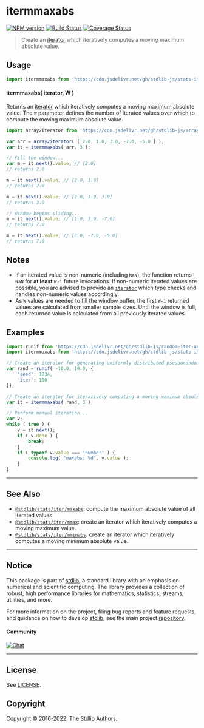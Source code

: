 <!--

@license Apache-2.0

Copyright (c) 2019 The Stdlib Authors.

Licensed under the Apache License, Version 2.0 (the "License");
you may not use this file except in compliance with the License.
You may obtain a copy of the License at

   http://www.apache.org/licenses/LICENSE-2.0

Unless required by applicable law or agreed to in writing, software
distributed under the License is distributed on an "AS IS" BASIS,
WITHOUT WARRANTIES OR CONDITIONS OF ANY KIND, either express or implied.
See the License for the specific language governing permissions and
limitations under the License.

-->

# itermmaxabs

[![NPM version][npm-image]][npm-url] [![Build Status][test-image]][test-url] [![Coverage Status][coverage-image]][coverage-url] <!-- [![dependencies][dependencies-image]][dependencies-url] -->

> Create an [iterator][mdn-iterator-protocol] which iteratively computes a moving maximum absolute value.

<section class="intro">

</section>

<!-- /.intro -->

<!-- Package usage documentation. -->



<section class="usage">

## Usage

```javascript
import itermmaxabs from 'https://cdn.jsdelivr.net/gh/stdlib-js/stats-iter-mmaxabs@deno/mod.js';
```

#### itermmaxabs( iterator, W )

Returns an [iterator][mdn-iterator-protocol] which iteratively computes a moving maximum absolute value. The `W` parameter defines the number of iterated values over which to compute the moving maximum absolute value.

```javascript
import array2iterator from 'https://cdn.jsdelivr.net/gh/stdlib-js/array-to-iterator@deno/mod.js';

var arr = array2iterator( [ 2.0, 1.0, 3.0, -7.0, -5.0 ] );
var it = itermmaxabs( arr, 3 );

// Fill the window...
var m = it.next().value; // [2.0]
// returns 2.0

m = it.next().value; // [2.0, 1.0]
// returns 2.0

m = it.next().value; // [2.0, 1.0, 3.0]
// returns 3.0

// Window begins sliding...
m = it.next().value; // [1.0, 3.0, -7.0]
// returns 7.0

m = it.next().value; // [3.0, -7.0, -5.0]
// returns 7.0
```

</section>

<!-- /.usage -->

<!-- Package usage notes. Make sure to keep an empty line after the `section` element and another before the `/section` close. -->

<section class="notes">

## Notes

-   If an iterated value is non-numeric (including `NaN`), the function returns `NaN` for **at least** `W-1` future invocations. If non-numeric iterated values are possible, you are advised to provide an [`iterator`][mdn-iterator-protocol] which type checks and handles non-numeric values accordingly.
-   As `W` values are needed to fill the window buffer, the first `W-1` returned values are calculated from smaller sample sizes. Until the window is full, each returned value is calculated from all previously iterated values.

</section>

<!-- /.notes -->

<!-- Package usage examples. -->

<section class="examples">

## Examples

<!-- eslint no-undef: "error" -->

```javascript
import runif from 'https://cdn.jsdelivr.net/gh/stdlib-js/random-iter-uniform@deno/mod.js';
import itermmaxabs from 'https://cdn.jsdelivr.net/gh/stdlib-js/stats-iter-mmaxabs@deno/mod.js';

// Create an iterator for generating uniformly distributed pseudorandom numbers:
var rand = runif( -10.0, 10.0, {
    'seed': 1234,
    'iter': 100
});

// Create an iterator for iteratively computing a moving maximum absolute value:
var it = itermmaxabs( rand, 3 );

// Perform manual iteration...
var v;
while ( true ) {
    v = it.next();
    if ( v.done ) {
        break;
    }
    if ( typeof v.value === 'number' ) {
        console.log( 'maxabs: %d', v.value );
    }
}
```

</section>

<!-- /.examples -->

<!-- Section to include cited references. If references are included, add a horizontal rule *before* the section. Make sure to keep an empty line after the `section` element and another before the `/section` close. -->

<section class="references">

</section>

<!-- /.references -->

<!-- Section for related `stdlib` packages. Do not manually edit this section, as it is automatically populated. -->

<section class="related">

* * *

## See Also

-   <span class="package-name">[`@stdlib/stats/iter/maxabs`][@stdlib/stats/iter/maxabs]</span><span class="delimiter">: </span><span class="description">compute the maximum absolute value of all iterated values.</span>
-   <span class="package-name">[`@stdlib/stats/iter/mmax`][@stdlib/stats/iter/mmax]</span><span class="delimiter">: </span><span class="description">create an iterator which iteratively computes a moving maximum value.</span>
-   <span class="package-name">[`@stdlib/stats/iter/mminabs`][@stdlib/stats/iter/mminabs]</span><span class="delimiter">: </span><span class="description">create an iterator which iteratively computes a moving minimum absolute value.</span>

</section>

<!-- /.related -->

<!-- Section for all links. Make sure to keep an empty line after the `section` element and another before the `/section` close. -->


<section class="main-repo" >

* * *

## Notice

This package is part of [stdlib][stdlib], a standard library with an emphasis on numerical and scientific computing. The library provides a collection of robust, high performance libraries for mathematics, statistics, streams, utilities, and more.

For more information on the project, filing bug reports and feature requests, and guidance on how to develop [stdlib][stdlib], see the main project [repository][stdlib].

#### Community

[![Chat][chat-image]][chat-url]

---

## License

See [LICENSE][stdlib-license].


## Copyright

Copyright &copy; 2016-2022. The Stdlib [Authors][stdlib-authors].

</section>

<!-- /.stdlib -->

<!-- Section for all links. Make sure to keep an empty line after the `section` element and another before the `/section` close. -->

<section class="links">

[npm-image]: http://img.shields.io/npm/v/@stdlib/stats-iter-mmaxabs.svg
[npm-url]: https://npmjs.org/package/@stdlib/stats-iter-mmaxabs

[test-image]: https://github.com/stdlib-js/stats-iter-mmaxabs/actions/workflows/test.yml/badge.svg?branch=main
[test-url]: https://github.com/stdlib-js/stats-iter-mmaxabs/actions/workflows/test.yml?query=branch:main

[coverage-image]: https://img.shields.io/codecov/c/github/stdlib-js/stats-iter-mmaxabs/main.svg
[coverage-url]: https://codecov.io/github/stdlib-js/stats-iter-mmaxabs?branch=main

<!--

[dependencies-image]: https://img.shields.io/david/stdlib-js/stats-iter-mmaxabs.svg
[dependencies-url]: https://david-dm.org/stdlib-js/stats-iter-mmaxabs/main

-->

[chat-image]: https://img.shields.io/gitter/room/stdlib-js/stdlib.svg
[chat-url]: https://gitter.im/stdlib-js/stdlib/

[stdlib]: https://github.com/stdlib-js/stdlib

[stdlib-authors]: https://github.com/stdlib-js/stdlib/graphs/contributors

[umd]: https://github.com/umdjs/umd
[es-module]: https://developer.mozilla.org/en-US/docs/Web/JavaScript/Guide/Modules

[deno-url]: https://github.com/stdlib-js/stats-iter-mmaxabs/tree/deno
[umd-url]: https://github.com/stdlib-js/stats-iter-mmaxabs/tree/umd
[esm-url]: https://github.com/stdlib-js/stats-iter-mmaxabs/tree/esm
[branches-url]: https://github.com/stdlib-js/stats-iter-mmaxabs/blob/main/branches.md

[stdlib-license]: https://raw.githubusercontent.com/stdlib-js/stats-iter-mmaxabs/main/LICENSE

[mdn-iterator-protocol]: https://developer.mozilla.org/en-US/docs/Web/JavaScript/Reference/Iteration_protocols#The_iterator_protocol

<!-- <related-links> -->

[@stdlib/stats/iter/maxabs]: https://github.com/stdlib-js/stats-iter-maxabs/tree/deno

[@stdlib/stats/iter/mmax]: https://github.com/stdlib-js/stats-iter-mmax/tree/deno

[@stdlib/stats/iter/mminabs]: https://github.com/stdlib-js/stats-iter-mminabs/tree/deno

<!-- </related-links> -->

</section>

<!-- /.links -->
